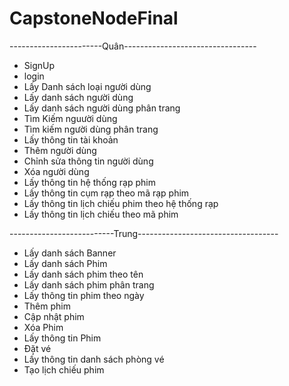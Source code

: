# CapstoneNodeFinal
-----------------------Quân--------------------------------- 
+ SignUp
+ login 
+ Lấy Danh sách loại người dùng
+ Lấy danh sách người dùng
+ Lấy danh sách người dùng phân trang
+ Tìm Kiếm nguười dùng
+ Tìm kiếm người dùng phân trang
+ Lấy thông tin tài khoản
+ Thêm người dùng
+ Chỉnh sửa thông tin người dùng
+ Xóa người dùng
+ Lấy thông tin hệ thống rạp  phim
+ Lấy thông tin cụm rạp theo mã rạp phim
+ Lấy thông tin lịch chiếu phim theo hệ thống rạp
+ Lấy thông tin lịch chiếu theo mã phim

--------------------------Trung-----------------------------------



+ Lấy danh sách Banner
+ Lấy danh sách Phim
+ Lấy danh sách phim theo tên
+ Lấy danh sách phim phân trang
+ Lấy thông tin phim theo ngày
+ Thêm phim
+ Cập nhật phim
+ Xóa Phim
+ Lấy thông tin Phim
+ Đặt vé
+ Lấy thông tin danh sách phòng vé
+ Tạo lịch chiếu phim
